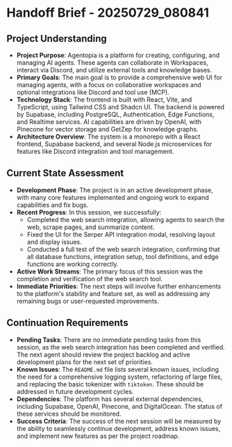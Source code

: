 # Handoff Brief - 20250729_080841

## Project Understanding

*   **Project Purpose**: Agentopia is a platform for creating, configuring, and managing AI agents. These agents can collaborate in Workspaces, interact via Discord, and utilize external tools and knowledge bases.
*   **Primary Goals**: The main goal is to provide a comprehensive web UI for managing agents, with a focus on collaborative workspaces and optional integrations like Discord and tool use (MCP).
*   **Technology Stack**: The frontend is built with React, Vite, and TypeScript, using Tailwind CSS and Shadcn UI. The backend is powered by Supabase, including PostgreSQL, Authentication, Edge Functions, and Realtime services. AI capabilities are driven by OpenAI, with Pinecone for vector storage and GetZep for knowledge graphs.
*   **Architecture Overview**: The system is a monorepo with a React frontend, Supabase backend, and several Node.js microservices for features like Discord integration and tool management.

## Current State Assessment

*   **Development Phase**: The project is in an active development phase, with many core features implemented and ongoing work to expand capabilities and fix bugs.
*   **Recent Progress**: In this session, we successfully:
    *   Completed the web search integration, allowing agents to search the web, scrape pages, and summarize content.
    *   Fixed the UI for the Serper API integration modal, resolving layout and display issues.
    *   Conducted a full test of the web search integration, confirming that all database functions, integration setup, tool definitions, and edge functions are working correctly.
*   **Active Work Streams**: The primary focus of this session was the completion and verification of the web search tool.
*   **Immediate Priorities**: The next steps will involve further enhancements to the platform's stability and feature set, as well as addressing any remaining bugs or user-requested improvements.

## Continuation Requirements

*   **Pending Tasks**: There are no immediate pending tasks from this session, as the web search integration has been completed and verified. The next agent should review the project backlog and active development plans for the next set of priorities.
*   **Known Issues**: The `README.md` file lists several known issues, including the need for a comprehensive logging system, refactoring of large files, and replacing the basic tokenizer with `tiktoken`. These should be addressed in future development cycles.
*   **Dependencies**: The platform has several external dependencies, including Supabase, OpenAI, Pinecone, and DigitalOcean. The status of these services should be monitored.
*   **Success Criteria**: The success of the next session will be measured by the ability to seamlessly continue development, address known issues, and implement new features as per the project roadmap. 